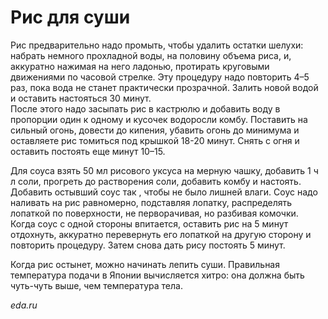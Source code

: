 # Рис для суши

Рис предварительно надо промыть, чтобы удалить остатки шелухи: набрать немного прохладной воды, на половину объема риса, и, аккуратно нажимая на него ладонью, протирать круговыми движениями по часовой стрелке. Эту процедуру надо повторить 4–5 раз, пока вода не станет практически прозрачной. Залить новой водой и оставить настояться 30 минут.  
После этого надо засыпать рис в кастрюлю и добавить воду в пропорции один к одному и кусочек водоросли комбу. Поставить на сильный огонь, довести до кипения, убавить огонь до минимума и оставляете рис томиться под крышкой 18-20 минут. Снять с огня и оставить постоять еще минут 10–15.

Для соуса взять 50 мл рисового уксуса на мерную чашку, добавить 1 ч л соли, прогреть до растворения соли, добавить комбу и настоять. Добавить остывший соус так , чтобы не было лишней влаги. Соус надо наливать на рис равномерно, подставляя лопатку, распределять лопаткой по поверхности, не перворачивая, но разбивая комочки. Когда соус с одной стороны впитается, оставить рис на 5 минут отдохнуть, аккуратно перевернуть его лопаткой на другую сторону и повторить процедуру. Затем снова дать рису постоять 5 минут.

Когда рис остынет, можно начинать лепить суши. Правильная температура подачи в Японии вычисляется хитро: она должна быть чуть-чуть выше, чем температура тела. 

*eda.ru*
